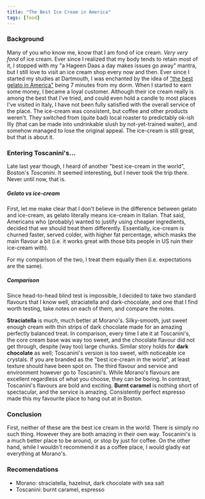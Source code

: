 ```yaml
---
title: "The Best Ice Cream in America"
tags: [food]
---
```



### Background
Many of you who know me, know that I am fond of ice cream. _Very very fond_ of ice
cream. Ever since I realized that my body tends to retain most of it, I stopped
with my "a Hageen Daas a day makes issues go away" mantra, but I still love to
visit an ice cream shop every now and then. Ever since I started my studies at
Dartmouth, I was enchanted by the idea of ["the best gelato in America"](http://www.forbes.com/sites/larryolmsted/2011/07/05/the-best-gelato-in-america/#e062ec6342ac)
being 7 minutes from my dorm. When I started to earn some money, I became
a loyal customer. Although their ice cream really is among the best that I've tried, and
could even hold a candle to most places I've visited in Italy, I have not been
fully satisfied with the overall service of the place. The ice-cream was consistent, but
coffee and other products weren't. They switched from (quite bad) local roaster to
predictably ok-ish Illy (that can be made into undrinkable slush by not-yet-trained waiter),
and somehow managed to lose the original appeal. The ice-cream is still great, but that is about it.


### Entering Toscanini's...
Late last year though, I heard of another "best ice-cream in the world",
Boston's _Toscanini_. It seemed interesting, but I never took the trip there.
Never until now, that is.

##### Gelato vs ice-cream
First, let me make clear that I don't believe in the difference between
gelato and ice-cream, as gelato literally means ice-cream in Italian.
That said, Americans who (probably) wanted to justify using cheaper ingredients,
decided that we should treat them differently. Essentially, ice-cream is churned faster, served colder,
with higher fat percentage, which masks the main flavour a bit (i.e. it works
great with those bits people in US ruin their ice-cream with).

For my comparison of the two, I treat them equally then (i.e. expectations are the same).

##### Comparison
Since head-to-head blind test is impossible, I decided to take two standard
flavours that I know well, straciatella and dark-chocolate, and one that I find worth testing,
take notes on each of them, and compare the notes.

__Straciatella__ is much, much better at Morano's. Silky-smooth, just sweet enough cream with thin strips of dark chocolate
made for an amazing perfectly balanced treat. In comparison, every time I ate it at Toscanini's, the core cream base was way too sweet,
and the chocolate flavour did not get through, despite (way too) large chunks. Similar story holds for __dark chocolate__ as well; Toscanini's
version is too sweet, with noticeable ice crystals. If you are branded as the "best ice-cream in the world", at least texture should have
been spot on. The third flavour and service and environment however go to Toscanini's. While Morano's flavours are excellent regardless of what you choose,
they can be boring. In contrast, Toscanini's flavours are bold and exciting. __Burnt caramel__ is nothing short of spectacular, and the service is amazing.
Consistently perfect espresso made this my favourite place to hang out at in Boston.

### Conclusion

First, neither of these are the best ice cream in the world. There is simply no such thing. However they are both amazing in their own way.
Toscanini's is a much better place to be around, or stop by just for coffee. On the other hand, while I wouldn't recommend it as
a coffee place, I would gladly eat everything at Morano's.



### Recomendations

- Morano: straciatella, hazelnut, dark chocolate with sea salt
- Toscanini: burnt caramel, espresso
